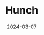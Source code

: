 ---  
layout: startup_page  
title: "Hunch"  
id: "hunch.in"  
permalink: "/hunchhunch.in03072024/"  
website: "https://hunch.in"  
funding_round: "Series A"  
funding_amount: "$23M"  
investors: "Alpha Wave, Hashed"  
about: "Hunch is a social discovery app that promotes open and anonymous discussions through polls. Users can create and vote on polls about various topics, connecting with like-minded individuals while expressing opinions without judgment. The app uses AI to generate avatars, eliminating the need for real profile pictures."  
markets: "Social Media, AI, Social/Platform Software, Social Content, SaaS, Artificial Intelligence & Machine Learning, Mobile"  
hq: "Dubai, United Arab Emirates"  
founded_year: "2022"  
linkedin: "https://www.linkedin.com/company/hunchsocial"  
twitter: "https://twitter.com/hunch_social"  
instagram: ""  
facebook: ""  
crunchbase: "https://www.crunchbase.com/organization/hunch-377d"  
pitchbook: "https://pitchbook.com/profiles/company/589848-49"  

date_display: "07-Mar-2024"  
date: "2024-03-07"

# SEO Optimization  
meta_title: "Hunch - Series A Funding ($23M)"  
meta_description: "Hunch, Hunch is a social discovery app that promotes open and anonymous discussions through polls. Users can create and vote on polls about various topics, c..."  
meta_keywords: "Hunch, Social Media, AI, Social/Platform Software, Social Content, SaaS, Artificial Intelligence & Machine Learning, Mobile, Series A funding"  
canonical_url: "https://startup.projectstartups.com/hunchhunch.in03072024/"  
---